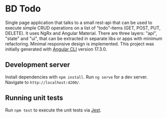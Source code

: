 # BD Todo

Single page application that talks to a small rest-api that can be used to execute simple CRUD operations on a list of
“todo”-items (GET, POST, PUT, DELETE). It uses NgRx and Angular Material. There are three layers: "api", "state" and
"ui", that can be extracted in separate libs or apps with minimum refactoring. Minimal responsive design is implemented.
This project was initially generated with [Angular CLI](https://github.com/angular/angular-cli) version 17.3.0.

## Development server

Install dependencies with `npm install`. Run `ng serve` for a dev server. Navigate to `http://localhost:4200/`.

## Running unit tests

Run `npm test` to execute the unit tests via [Jest](https://jestjs.io).

